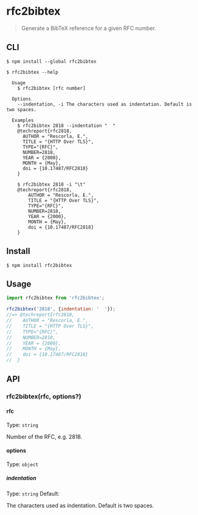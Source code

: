 # rfc2bibtex

> Generate a BibTeX reference for a given RFC number.

## CLI

```
$ npm install --global rfc2bibtex
```

```
$ rfc2bibtex --help

  Usage
    $ rfc2bibtex [rfc number]

  Options
    --indentation, -i The characters used as indentation. Default is two spaces.

  Examples
    $ rfc2bibtex 2818 --indentation "  "
    @techreport{rfc2818,
      AUTHOR = "Rescorla, E.",
      TITLE = "{HTTP Over TLS}",
      TYPE="{RFC}",
      NUMBER=2818,
      YEAR = {2000},
      MONTH = {May},
      doi = {10.17487/RFC2818}
    }
  
    $ rfc2bibtex 2818 -i "\t"
    @techreport{rfc2818,
        AUTHOR = "Rescorla, E.",
        TITLE = "{HTTP Over TLS}",
        TYPE="{RFC}",
        NUMBER=2818,
        YEAR = {2000},
        MONTH = {May},
        doi = {10.17487/RFC2818}
    }
```

## Install

```
$ npm install rfc2bibtex
```

## Usage

```js
import rfc2bibtex from 'rfc2bibtex';

rfc2bibtex('2818', {indentation: '  '});
//=> @techreport{rfc2818,
//    AUTHOR = "Rescorla, E.",
//    TITLE = "{HTTP Over TLS}",
//    TYPE="{RFC}",
//    NUMBER=2818,
//    YEAR = {2000},
//    MONTH = {May},
//    doi = {10.17487/RFC2818}
//  }
```

## API

### rfc2bibtex(rfc, options?)

#### rfc

Type: `string`

Number of the RFC, e.g. 2818.

#### options

Type: `object`

##### indentation

Type: `string`
Default: `  `

The characters used as indentation. Default is two spaces.

